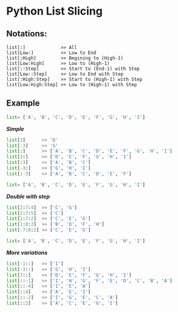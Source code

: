 # **Python List Slicing**


## **Notations:**

```
list[:]             >> All        
list[Low:]          >> Low to End      
list[:High]         >> Begining to (High-1)
list[Low:High]      >> Low to (High-1)
list[::Step]        >> Start to (End-1) with Step
list[Low::Step]     >> Low to End with Step
list[:High:Step]    >> Start to (High-1) with Step
list[Low:High:Step] >> Low to (High-1) with Step
```
## **Example**

```python
list= ['A', 'B', 'C', 'D', 'E', 'F', 'G', 'H', 'I']
```


***Simple***

```python
list[3]      >> 'D'
list[-3]     >> 'G'
list[:]      >> ['A', 'B', 'C', 'D', 'E', 'F', 'G', 'H', 'I']
list[3:]     >> ['D', 'E', 'F', 'G', 'H', 'I']
list[:3]     >> ['A', 'B', 'C']
list[-3:]    >> ['G', 'H', 'I']
list[:-3]    >> ['A', 'B', 'C', 'D', 'E', 'F']
```

```python
list= ['A', 'B', 'C', 'D', 'E', 'F', 'G', 'H', 'I']
```


***Double with step***
```python
list[2:7:4]  >> ['C', 'G']
list[2:7:5]  >> ['C']
list[2:7:2]  >> ['C', 'E', 'G']
list[1:8:2]  >> ['B', 'D', 'F', 'H']
list[-7:8:2] >> ['C', 'E', 'G']
```

```python
list= ['A', 'B', 'C', 'D', 'E', 'F', 'G', 'H', 'I']
```

***More variations***
```python
list[-1::]   >> ['I']
list[-3::]   >> ['G', 'H', 'I']
list[3::]    >> ['D', 'E', 'F', 'G', 'H', 'I']
list[::-1]   >> ['I', 'H', 'G', 'F', 'E', 'D', 'C', 'B', 'A']
list[::-4]   >> ['I', 'E', 'A']
list[::4]    >> ['A', 'E', 'I']
list[::-2]   >> ['I', 'G', 'E', 'C', 'A']
list[::2]    >> ['A', 'C', 'E', 'G', 'I']

```

